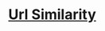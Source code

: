 # [Url Similarity](https://app.codesignal.com/arcade/python-arcade/picturing-the-parsibilities/tXZrA6F6eTaepFhsa/)

